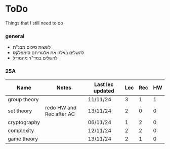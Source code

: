 # ToDo

Things that I still need to do

### general

 - לעשות סיכום מבנ"ת
 - להשלים באלגו את אלגוריתם סימפלקס
 - להשלים במד"ר מהמודל

### 25A

| Name | Notes | Last lec updated | Lec | Rec | HW |
|---|---|---|---|---|---|
| group theory | 						  | 11/11/24 | 3 | 1 | 1 |
| set theory   | redo HW and Rec after AC | 13/11/24 | 2 | 0 | 0 |
| cryptography | 						  | 06/11/24 | 1 | 2 | 0 |
| complexity   | 						  | 12/11/24 | 2 | 2 | 0 |
| game theory  | 						  | 13/11/24 | 2 | 1 | 0 |
